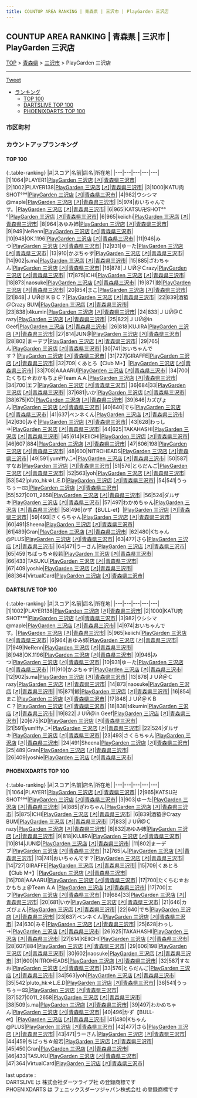 ```yaml
---
title: COUNTUP AREA RANKING | 青森県 | 三沢市 | PlayGarden 三沢店
---
```

## COUNTUP AREA RANKING | 青森県 | 三沢市 | PlayGarden 三沢店

[TOP](/darts/rank/) > [青森県](/darts/rank/青森県/) > [三沢市](/darts/rank/青森県/三沢市/) > PlayGarden 三沢店

___

<a href="https://twitter.com/share?ref_src=twsrc%5Etfw" data-text="COUNTUP AREA RANKING | 青森県三沢市PlayGarden 三沢店" class="twitter-share-button" data-hashtags="DARTSLIVE,PHOENIXDARTS,darts,ダーツ" data-show-count="false">Tweet</a>

* [ランキング](#カウントアップランキング)
    * [TOP 100](#top-100)
    * [DARTSLIVE TOP 100](#dartslive-top-100)
    * [PHOENIXDARTS TOP 100](#phoenixdarts-top-100)

### 市区町村

<ul>

</ul>

### カウントアップランキング

#### TOP 100



{:.table-ranking}
|#|スコア|名前|店名|所在地|
|---|---|---|---|---|
|1|1064|<span class="rank-name-pd">PLAYER1</span>|<a href="/darts/rank/shops/94869.html">PlayGarden 三沢店</a> <a href="https://vs.phoenixdarts.com/jp/shop/shopDetailInfo/s_94869?s_seq=94869">[↗]</a>|<a href="/darts/rank/青森県/三沢市">青森県三沢市</a>|
|2|1002|<span class="rank-name-dl">PLAYER138</span>|<a href="/darts/rank/shops/061d1b75b013b8ca774c926eb736cb5a.html">PlayGarden 三沢店</a> <a href="https://search.dartslive.com/jp/shop/061d1b75b013b8ca774c926eb736cb5a">[↗]</a>|<a href="/darts/rank/青森県/三沢市">青森県三沢市</a>|
|3|1000|<span class="rank-name-dl">KATU肉SHOT°°°</span>|<a href="/darts/rank/shops/061d1b75b013b8ca774c926eb736cb5a.html">PlayGarden 三沢店</a> <a href="https://search.dartslive.com/jp/shop/061d1b75b013b8ca774c926eb736cb5a">[↗]</a>|<a href="/darts/rank/青森県/三沢市">青森県三沢市</a>|
|4|982|<span class="rank-name-dl">ウシシマ@maple</span>|<a href="/darts/rank/shops/061d1b75b013b8ca774c926eb736cb5a.html">PlayGarden 三沢店</a> <a href="https://search.dartslive.com/jp/shop/061d1b75b013b8ca774c926eb736cb5a">[↗]</a>|<a href="/darts/rank/青森県/三沢市">青森県三沢市</a>|
|5|974|<span class="rank-name-dl">おいちゃんです。</span>|<a href="/darts/rank/shops/061d1b75b013b8ca774c926eb736cb5a.html">PlayGarden 三沢店</a> <a href="https://search.dartslive.com/jp/shop/061d1b75b013b8ca774c926eb736cb5a">[↗]</a>|<a href="/darts/rank/青森県/三沢市">青森県三沢市</a>|
|6|965|<span class="rank-name-pd">KATSU卍SHOT°°°</span>|<a href="/darts/rank/shops/94869.html">PlayGarden 三沢店</a> <a href="https://vs.phoenixdarts.com/jp/shop/shopDetailInfo/s_94869?s_seq=94869">[↗]</a>|<a href="/darts/rank/青森県/三沢市">青森県三沢市</a>|
|6|965|<span class="rank-name-dl">keiichi</span>|<a href="/darts/rank/shops/061d1b75b013b8ca774c926eb736cb5a.html">PlayGarden 三沢店</a> <a href="https://search.dartslive.com/jp/shop/061d1b75b013b8ca774c926eb736cb5a">[↗]</a>|<a href="/darts/rank/青森県/三沢市">青森県三沢市</a>|
|8|964|<span class="rank-name-dl">あゆみ姉</span>|<a href="/darts/rank/shops/061d1b75b013b8ca774c926eb736cb5a.html">PlayGarden 三沢店</a> <a href="https://search.dartslive.com/jp/shop/061d1b75b013b8ca774c926eb736cb5a">[↗]</a>|<a href="/darts/rank/青森県/三沢市">青森県三沢市</a>|
|9|949|<span class="rank-name-dl">NeRenn</span>|<a href="/darts/rank/shops/061d1b75b013b8ca774c926eb736cb5a.html">PlayGarden 三沢店</a> <a href="https://search.dartslive.com/jp/shop/061d1b75b013b8ca774c926eb736cb5a">[↗]</a>|<a href="/darts/rank/青森県/三沢市">青森県三沢市</a>|
|10|948|<span class="rank-name-dl">OK.1196</span>|<a href="/darts/rank/shops/061d1b75b013b8ca774c926eb736cb5a.html">PlayGarden 三沢店</a> <a href="https://search.dartslive.com/jp/shop/061d1b75b013b8ca774c926eb736cb5a">[↗]</a>|<a href="/darts/rank/青森県/三沢市">青森県三沢市</a>|
|11|946|<span class="rank-name-dl">みつ</span>|<a href="/darts/rank/shops/061d1b75b013b8ca774c926eb736cb5a.html">PlayGarden 三沢店</a> <a href="https://search.dartslive.com/jp/shop/061d1b75b013b8ca774c926eb736cb5a">[↗]</a>|<a href="/darts/rank/青森県/三沢市">青森県三沢市</a>|
|12|931|<span class="rank-name-dl">ゆーた</span>|<a href="/darts/rank/shops/061d1b75b013b8ca774c926eb736cb5a.html">PlayGarden 三沢店</a> <a href="https://search.dartslive.com/jp/shop/061d1b75b013b8ca774c926eb736cb5a">[↗]</a>|<a href="/darts/rank/青森県/三沢市">青森県三沢市</a>|
|13|910|<span class="rank-name-dl">かぶちゃす</span>|<a href="/darts/rank/shops/061d1b75b013b8ca774c926eb736cb5a.html">PlayGarden 三沢店</a> <a href="https://search.dartslive.com/jp/shop/061d1b75b013b8ca774c926eb736cb5a">[↗]</a>|<a href="/darts/rank/青森県/三沢市">青森県三沢市</a>|
|14|902|<span class="rank-name-dl">s.ma</span>|<a href="/darts/rank/shops/061d1b75b013b8ca774c926eb736cb5a.html">PlayGarden 三沢店</a> <a href="https://search.dartslive.com/jp/shop/061d1b75b013b8ca774c926eb736cb5a">[↗]</a>|<a href="/darts/rank/青森県/三沢市">青森県三沢市</a>|
|15|885|<span class="rank-name-pd">ざわちゃん</span>|<a href="/darts/rank/shops/94869.html">PlayGarden 三沢店</a> <a href="https://vs.phoenixdarts.com/jp/shop/shopDetailInfo/s_94869?s_seq=94869">[↗]</a>|<a href="/darts/rank/青森県/三沢市">青森県三沢市</a>|
|16|878|<span class="rank-name-dl">ＪＵЙ＠Ｃrazy</span>|<a href="/darts/rank/shops/061d1b75b013b8ca774c926eb736cb5a.html">PlayGarden 三沢店</a> <a href="https://search.dartslive.com/jp/shop/061d1b75b013b8ca774c926eb736cb5a">[↗]</a>|<a href="/darts/rank/青森県/三沢市">青森県三沢市</a>|
|17|875|<span class="rank-name-pd">ICHI</span>|<a href="/darts/rank/shops/94869.html">PlayGarden 三沢店</a> <a href="https://vs.phoenixdarts.com/jp/shop/shopDetailInfo/s_94869?s_seq=94869">[↗]</a>|<a href="/darts/rank/青森県/三沢市">青森県三沢市</a>|
|18|873|<span class="rank-name-dl">naosuke</span>|<a href="/darts/rank/shops/061d1b75b013b8ca774c926eb736cb5a.html">PlayGarden 三沢店</a> <a href="https://search.dartslive.com/jp/shop/061d1b75b013b8ca774c926eb736cb5a">[↗]</a>|<a href="/darts/rank/青森県/三沢市">青森県三沢市</a>|
|19|871|<span class="rank-name-dl">鯨</span>|<a href="/darts/rank/shops/061d1b75b013b8ca774c926eb736cb5a.html">PlayGarden 三沢店</a> <a href="https://search.dartslive.com/jp/shop/061d1b75b013b8ca774c926eb736cb5a">[↗]</a>|<a href="/darts/rank/青森県/三沢市">青森県三沢市</a>|
|20|854|<span class="rank-name-dl">まこ</span>|<a href="/darts/rank/shops/061d1b75b013b8ca774c926eb736cb5a.html">PlayGarden 三沢店</a> <a href="https://search.dartslive.com/jp/shop/061d1b75b013b8ca774c926eb736cb5a">[↗]</a>|<a href="/darts/rank/青森県/三沢市">青森県三沢市</a>|
|21|848|<span class="rank-name-dl">ＪＵЙ＠ＫＢＣ？</span>|<a href="/darts/rank/shops/061d1b75b013b8ca774c926eb736cb5a.html">PlayGarden 三沢店</a> <a href="https://search.dartslive.com/jp/shop/061d1b75b013b8ca774c926eb736cb5a">[↗]</a>|<a href="/darts/rank/青森県/三沢市">青森県三沢市</a>|
|22|839|<span class="rank-name-pd">酒猿＠Crazy BUM</span>|<a href="/darts/rank/shops/94869.html">PlayGarden 三沢店</a> <a href="https://vs.phoenixdarts.com/jp/shop/shopDetailInfo/s_94869?s_seq=94869">[↗]</a>|<a href="/darts/rank/青森県/三沢市">青森県三沢市</a>|
|23|838|<span class="rank-name-dl">t4kumin</span>|<a href="/darts/rank/shops/061d1b75b013b8ca774c926eb736cb5a.html">PlayGarden 三沢店</a> <a href="https://search.dartslive.com/jp/shop/061d1b75b013b8ca774c926eb736cb5a">[↗]</a>|<a href="/darts/rank/青森県/三沢市">青森県三沢市</a>|
|24|833|<span class="rank-name-pd">ＪＵЙ@Ｃrazy</span>|<a href="/darts/rank/shops/94869.html">PlayGarden 三沢店</a> <a href="https://vs.phoenixdarts.com/jp/shop/shopDetailInfo/s_94869?s_seq=94869">[↗]</a>|<a href="/darts/rank/青森県/三沢市">青森県三沢市</a>|
|25|822|<span class="rank-name-dl">ＪＵЙ＠in Geef</span>|<a href="/darts/rank/shops/061d1b75b013b8ca774c926eb736cb5a.html">PlayGarden 三沢店</a> <a href="https://search.dartslive.com/jp/shop/061d1b75b013b8ca774c926eb736cb5a">[↗]</a>|<a href="/darts/rank/青森県/三沢市">青森県三沢市</a>|
|26|818|<span class="rank-name-pd">KUJIRA</span>|<a href="/darts/rank/shops/94869.html">PlayGarden 三沢店</a> <a href="https://vs.phoenixdarts.com/jp/shop/shopDetailInfo/s_94869?s_seq=94869">[↗]</a>|<a href="/darts/rank/青森県/三沢市">青森県三沢市</a>|
|27|814|<span class="rank-name-pd">JUN@</span>|<a href="/darts/rank/shops/94869.html">PlayGarden 三沢店</a> <a href="https://vs.phoenixdarts.com/jp/shop/shopDetailInfo/s_94869?s_seq=94869">[↗]</a>|<a href="/darts/rank/青森県/三沢市">青森県三沢市</a>|
|28|802|<span class="rank-name-pd">まーデブ</span>|<a href="/darts/rank/shops/94869.html">PlayGarden 三沢店</a> <a href="https://vs.phoenixdarts.com/jp/shop/shopDetailInfo/s_94869?s_seq=94869">[↗]</a>|<a href="/darts/rank/青森県/三沢市">青森県三沢市</a>|
|29|765|<span class="rank-name-pd">ん</span>|<a href="/darts/rank/shops/94869.html">PlayGarden 三沢店</a> <a href="https://vs.phoenixdarts.com/jp/shop/shopDetailInfo/s_94869?s_seq=94869">[↗]</a>|<a href="/darts/rank/青森県/三沢市">青森県三沢市</a>|
|30|741|<span class="rank-name-pd">おいちゃんです？</span>|<a href="/darts/rank/shops/94869.html">PlayGarden 三沢店</a> <a href="https://vs.phoenixdarts.com/jp/shop/shopDetailInfo/s_94869?s_seq=94869">[↗]</a>|<a href="/darts/rank/青森県/三沢市">青森県三沢市</a>|
|31|727|<span class="rank-name-pd">GIRAFFE</span>|<a href="/darts/rank/shops/94869.html">PlayGarden 三沢店</a> <a href="https://vs.phoenixdarts.com/jp/shop/shopDetailInfo/s_94869?s_seq=94869">[↗]</a>|<a href="/darts/rank/青森県/三沢市">青森県三沢市</a>|
|32|709|<span class="rank-name-pd">くあとろ【Club M+】</span>|<a href="/darts/rank/shops/94869.html">PlayGarden 三沢店</a> <a href="https://vs.phoenixdarts.com/jp/shop/shopDetailInfo/s_94869?s_seq=94869">[↗]</a>|<a href="/darts/rank/青森県/三沢市">青森県三沢市</a>|
|33|708|<span class="rank-name-pd">AAAARU</span>|<a href="/darts/rank/shops/94869.html">PlayGarden 三沢店</a> <a href="https://vs.phoenixdarts.com/jp/shop/shopDetailInfo/s_94869?s_seq=94869">[↗]</a>|<a href="/darts/rank/青森県/三沢市">青森県三沢市</a>|
|34|700|<span class="rank-name-pd">たくちむ☆おかもちょ＠Team A.A.</span>|<a href="/darts/rank/shops/94869.html">PlayGarden 三沢店</a> <a href="https://vs.phoenixdarts.com/jp/shop/shopDetailInfo/s_94869?s_seq=94869">[↗]</a>|<a href="/darts/rank/青森県/三沢市">青森県三沢市</a>|
|34|700|<span class="rank-name-pd">エフ</span>|<a href="/darts/rank/shops/94869.html">PlayGarden 三沢店</a> <a href="https://vs.phoenixdarts.com/jp/shop/shopDetailInfo/s_94869?s_seq=94869">[↗]</a>|<a href="/darts/rank/青森県/三沢市">青森県三沢市</a>|
|36|684|<span class="rank-name-pd">33</span>|<a href="/darts/rank/shops/94869.html">PlayGarden 三沢店</a> <a href="https://vs.phoenixdarts.com/jp/shop/shopDetailInfo/s_94869?s_seq=94869">[↗]</a>|<a href="/darts/rank/青森県/三沢市">青森県三沢市</a>|
|37|681|<span class="rank-name-pd">いか</span>|<a href="/darts/rank/shops/94869.html">PlayGarden 三沢店</a> <a href="https://vs.phoenixdarts.com/jp/shop/shopDetailInfo/s_94869?s_seq=94869">[↗]</a>|<a href="/darts/rank/青森県/三沢市">青森県三沢市</a>|
|38|675|<span class="rank-name-dl">KD</span>|<a href="/darts/rank/shops/061d1b75b013b8ca774c926eb736cb5a.html">PlayGarden 三沢店</a> <a href="https://search.dartslive.com/jp/shop/061d1b75b013b8ca774c926eb736cb5a">[↗]</a>|<a href="/darts/rank/青森県/三沢市">青森県三沢市</a>|
|39|646|<span class="rank-name-pd">カズぴょん</span>|<a href="/darts/rank/shops/94869.html">PlayGarden 三沢店</a> <a href="https://vs.phoenixdarts.com/jp/shop/shopDetailInfo/s_94869?s_seq=94869">[↗]</a>|<a href="/darts/rank/青森県/三沢市">青森県三沢市</a>|
|40|640|<span class="rank-name-pd">でち</span>|<a href="/darts/rank/shops/94869.html">PlayGarden 三沢店</a> <a href="https://vs.phoenixdarts.com/jp/shop/shopDetailInfo/s_94869?s_seq=94869">[↗]</a>|<a href="/darts/rank/青森県/三沢市">青森県三沢市</a>|
|41|637|<span class="rank-name-pd">ペンネくん</span>|<a href="/darts/rank/shops/94869.html">PlayGarden 三沢店</a> <a href="https://vs.phoenixdarts.com/jp/shop/shopDetailInfo/s_94869?s_seq=94869">[↗]</a>|<a href="/darts/rank/青森県/三沢市">青森県三沢市</a>|
|42|630|<span class="rank-name-pd">みそ</span>|<a href="/darts/rank/shops/94869.html">PlayGarden 三沢店</a> <a href="https://vs.phoenixdarts.com/jp/shop/shopDetailInfo/s_94869?s_seq=94869">[↗]</a>|<a href="/darts/rank/青森県/三沢市">青森県三沢市</a>|
|43|628|<span class="rank-name-pd">わっし→</span>|<a href="/darts/rank/shops/94869.html">PlayGarden 三沢店</a> <a href="https://vs.phoenixdarts.com/jp/shop/shopDetailInfo/s_94869?s_seq=94869">[↗]</a>|<a href="/darts/rank/青森県/三沢市">青森県三沢市</a>|
|44|625|<span class="rank-name-pd">TAKAHASHI</span>|<a href="/darts/rank/shops/94869.html">PlayGarden 三沢店</a> <a href="https://vs.phoenixdarts.com/jp/shop/shopDetailInfo/s_94869?s_seq=94869">[↗]</a>|<a href="/darts/rank/青森県/三沢市">青森県三沢市</a>|
|45|614|<span class="rank-name-pd">KEIICHI</span>|<a href="/darts/rank/shops/94869.html">PlayGarden 三沢店</a> <a href="https://vs.phoenixdarts.com/jp/shop/shopDetailInfo/s_94869?s_seq=94869">[↗]</a>|<a href="/darts/rank/青森県/三沢市">青森県三沢市</a>|
|46|607|<span class="rank-name-pd">884</span>|<a href="/darts/rank/shops/94869.html">PlayGarden 三沢店</a> <a href="https://vs.phoenixdarts.com/jp/shop/shopDetailInfo/s_94869?s_seq=94869">[↗]</a>|<a href="/darts/rank/青森県/三沢市">青森県三沢市</a>|
|47|606|<span class="rank-name-pd">198</span>|<a href="/darts/rank/shops/94869.html">PlayGarden 三沢店</a> <a href="https://vs.phoenixdarts.com/jp/shop/shopDetailInfo/s_94869?s_seq=94869">[↗]</a>|<a href="/darts/rank/青森県/三沢市">青森県三沢市</a>|
|48|600|<span class="rank-name-pd">NITROHEADS</span>|<a href="/darts/rank/shops/94869.html">PlayGarden 三沢店</a> <a href="https://vs.phoenixdarts.com/jp/shop/shopDetailInfo/s_94869?s_seq=94869">[↗]</a>|<a href="/darts/rank/青森県/三沢市">青森県三沢市</a>|
|49|591|<span class="rank-name-dl">yum!ffy◡̈*</span>|<a href="/darts/rank/shops/061d1b75b013b8ca774c926eb736cb5a.html">PlayGarden 三沢店</a> <a href="https://search.dartslive.com/jp/shop/061d1b75b013b8ca774c926eb736cb5a">[↗]</a>|<a href="/darts/rank/青森県/三沢市">青森県三沢市</a>|
|50|587|<span class="rank-name-pd">すなお</span>|<a href="/darts/rank/shops/94869.html">PlayGarden 三沢店</a> <a href="https://vs.phoenixdarts.com/jp/shop/shopDetailInfo/s_94869?s_seq=94869">[↗]</a>|<a href="/darts/rank/青森県/三沢市">青森県三沢市</a>|
|51|576|<span class="rank-name-pd">とらだんご</span>|<a href="/darts/rank/shops/94869.html">PlayGarden 三沢店</a> <a href="https://vs.phoenixdarts.com/jp/shop/shopDetailInfo/s_94869?s_seq=94869">[↗]</a>|<a href="/darts/rank/青森県/三沢市">青森県三沢市</a>|
|52|563|<span class="rank-name-pd">yoh</span>|<a href="/darts/rank/shops/94869.html">PlayGarden 三沢店</a> <a href="https://vs.phoenixdarts.com/jp/shop/shopDetailInfo/s_94869?s_seq=94869">[↗]</a>|<a href="/darts/rank/青森県/三沢市">青森県三沢市</a>|
|53|542|<span class="rank-name-pd">pluto_hk☆L.E.D</span>|<a href="/darts/rank/shops/94869.html">PlayGarden 三沢店</a> <a href="https://vs.phoenixdarts.com/jp/shop/shopDetailInfo/s_94869?s_seq=94869">[↗]</a>|<a href="/darts/rank/青森県/三沢市">青森県三沢市</a>|
|54|541|<span class="rank-name-pd">うっちぅーꙬ̮</span>|<a href="/darts/rank/shops/94869.html">PlayGarden 三沢店</a> <a href="https://vs.phoenixdarts.com/jp/shop/shopDetailInfo/s_94869?s_seq=94869">[↗]</a>|<a href="/darts/rank/青森県/三沢市">青森県三沢市</a>|
|55|527|<span class="rank-name-pd">0011_2658</span>|<a href="/darts/rank/shops/94869.html">PlayGarden 三沢店</a> <a href="https://vs.phoenixdarts.com/jp/shop/shopDetailInfo/s_94869?s_seq=94869">[↗]</a>|<a href="/darts/rank/青森県/三沢市">青森県三沢市</a>|
|56|524|<span class="rank-name-dl">ダルザキ</span>|<a href="/darts/rank/shops/061d1b75b013b8ca774c926eb736cb5a.html">PlayGarden 三沢店</a> <a href="https://search.dartslive.com/jp/shop/061d1b75b013b8ca774c926eb736cb5a">[↗]</a>|<a href="/darts/rank/青森県/三沢市">青森県三沢市</a>|
|57|497|<span class="rank-name-pd">わかめちゃん</span>|<a href="/darts/rank/shops/94869.html">PlayGarden 三沢店</a> <a href="https://vs.phoenixdarts.com/jp/shop/shopDetailInfo/s_94869?s_seq=94869">[↗]</a>|<a href="/darts/rank/青森県/三沢市">青森県三沢市</a>|
|58|496|<span class="rank-name-pd">かず【BULL-et】</span>|<a href="/darts/rank/shops/94869.html">PlayGarden 三沢店</a> <a href="https://vs.phoenixdarts.com/jp/shop/shopDetailInfo/s_94869?s_seq=94869">[↗]</a>|<a href="/darts/rank/青森県/三沢市">青森県三沢市</a>|
|59|493|<span class="rank-name-dl">さくらちゃん</span>|<a href="/darts/rank/shops/061d1b75b013b8ca774c926eb736cb5a.html">PlayGarden 三沢店</a> <a href="https://search.dartslive.com/jp/shop/061d1b75b013b8ca774c926eb736cb5a">[↗]</a>|<a href="/darts/rank/青森県/三沢市">青森県三沢市</a>|
|60|491|<span class="rank-name-dl">Sheena</span>|<a href="/darts/rank/shops/061d1b75b013b8ca774c926eb736cb5a.html">PlayGarden 三沢店</a> <a href="https://search.dartslive.com/jp/shop/061d1b75b013b8ca774c926eb736cb5a">[↗]</a>|<a href="/darts/rank/青森県/三沢市">青森県三沢市</a>|
|61|489|<span class="rank-name-dl">Gran</span>|<a href="/darts/rank/shops/061d1b75b013b8ca774c926eb736cb5a.html">PlayGarden 三沢店</a> <a href="https://search.dartslive.com/jp/shop/061d1b75b013b8ca774c926eb736cb5a">[↗]</a>|<a href="/darts/rank/青森県/三沢市">青森県三沢市</a>|
|62|480|<span class="rank-name-pd">Kちゃん@PLUS</span>|<a href="/darts/rank/shops/94869.html">PlayGarden 三沢店</a> <a href="https://vs.phoenixdarts.com/jp/shop/shopDetailInfo/s_94869?s_seq=94869">[↗]</a>|<a href="/darts/rank/青森県/三沢市">青森県三沢市</a>|
|63|477|<span class="rank-name-pd">さら</span>|<a href="/darts/rank/shops/94869.html">PlayGarden 三沢店</a> <a href="https://vs.phoenixdarts.com/jp/shop/shopDetailInfo/s_94869?s_seq=94869">[↗]</a>|<a href="/darts/rank/青森県/三沢市">青森県三沢市</a>|
|64|471|<span class="rank-name-pd">うーさん</span>|<a href="/darts/rank/shops/94869.html">PlayGarden 三沢店</a> <a href="https://vs.phoenixdarts.com/jp/shop/shopDetailInfo/s_94869?s_seq=94869">[↗]</a>|<a href="/darts/rank/青森県/三沢市">青森県三沢市</a>|
|65|459|<span class="rank-name-pd">ちばっち☆般若</span>|<a href="/darts/rank/shops/94869.html">PlayGarden 三沢店</a> <a href="https://vs.phoenixdarts.com/jp/shop/shopDetailInfo/s_94869?s_seq=94869">[↗]</a>|<a href="/darts/rank/青森県/三沢市">青森県三沢市</a>|
|66|433|<span class="rank-name-pd">TASUKU</span>|<a href="/darts/rank/shops/94869.html">PlayGarden 三沢店</a> <a href="https://vs.phoenixdarts.com/jp/shop/shopDetailInfo/s_94869?s_seq=94869">[↗]</a>|<a href="/darts/rank/青森県/三沢市">青森県三沢市</a>|
|67|409|<span class="rank-name-dl">yoshie</span>|<a href="/darts/rank/shops/061d1b75b013b8ca774c926eb736cb5a.html">PlayGarden 三沢店</a> <a href="https://search.dartslive.com/jp/shop/061d1b75b013b8ca774c926eb736cb5a">[↗]</a>|<a href="/darts/rank/青森県/三沢市">青森県三沢市</a>|
|68|364|<span class="rank-name-pd">VirtualCard</span>|<a href="/darts/rank/shops/94869.html">PlayGarden 三沢店</a> <a href="https://vs.phoenixdarts.com/jp/shop/shopDetailInfo/s_94869?s_seq=94869">[↗]</a>|<a href="/darts/rank/青森県/三沢市">青森県三沢市</a>|


#### DARTSLIVE TOP 100



{:.table-ranking}
|#|スコア|名前|店名|所在地|
|---|---|---|---|---|
|1|1002|<span class="rank-name-dl">PLAYER138</span>|<a href="/darts/rank/shops/061d1b75b013b8ca774c926eb736cb5a.html">PlayGarden 三沢店</a> <a href="https://search.dartslive.com/jp/shop/061d1b75b013b8ca774c926eb736cb5a">[↗]</a>|<a href="/darts/rank/青森県/三沢市">青森県三沢市</a>|
|2|1000|<span class="rank-name-dl">KATU肉SHOT°°°</span>|<a href="/darts/rank/shops/061d1b75b013b8ca774c926eb736cb5a.html">PlayGarden 三沢店</a> <a href="https://search.dartslive.com/jp/shop/061d1b75b013b8ca774c926eb736cb5a">[↗]</a>|<a href="/darts/rank/青森県/三沢市">青森県三沢市</a>|
|3|982|<span class="rank-name-dl">ウシシマ@maple</span>|<a href="/darts/rank/shops/061d1b75b013b8ca774c926eb736cb5a.html">PlayGarden 三沢店</a> <a href="https://search.dartslive.com/jp/shop/061d1b75b013b8ca774c926eb736cb5a">[↗]</a>|<a href="/darts/rank/青森県/三沢市">青森県三沢市</a>|
|4|974|<span class="rank-name-dl">おいちゃんです。</span>|<a href="/darts/rank/shops/061d1b75b013b8ca774c926eb736cb5a.html">PlayGarden 三沢店</a> <a href="https://search.dartslive.com/jp/shop/061d1b75b013b8ca774c926eb736cb5a">[↗]</a>|<a href="/darts/rank/青森県/三沢市">青森県三沢市</a>|
|5|965|<span class="rank-name-dl">keiichi</span>|<a href="/darts/rank/shops/061d1b75b013b8ca774c926eb736cb5a.html">PlayGarden 三沢店</a> <a href="https://search.dartslive.com/jp/shop/061d1b75b013b8ca774c926eb736cb5a">[↗]</a>|<a href="/darts/rank/青森県/三沢市">青森県三沢市</a>|
|6|964|<span class="rank-name-dl">あゆみ姉</span>|<a href="/darts/rank/shops/061d1b75b013b8ca774c926eb736cb5a.html">PlayGarden 三沢店</a> <a href="https://search.dartslive.com/jp/shop/061d1b75b013b8ca774c926eb736cb5a">[↗]</a>|<a href="/darts/rank/青森県/三沢市">青森県三沢市</a>|
|7|949|<span class="rank-name-dl">NeRenn</span>|<a href="/darts/rank/shops/061d1b75b013b8ca774c926eb736cb5a.html">PlayGarden 三沢店</a> <a href="https://search.dartslive.com/jp/shop/061d1b75b013b8ca774c926eb736cb5a">[↗]</a>|<a href="/darts/rank/青森県/三沢市">青森県三沢市</a>|
|8|948|<span class="rank-name-dl">OK.1196</span>|<a href="/darts/rank/shops/061d1b75b013b8ca774c926eb736cb5a.html">PlayGarden 三沢店</a> <a href="https://search.dartslive.com/jp/shop/061d1b75b013b8ca774c926eb736cb5a">[↗]</a>|<a href="/darts/rank/青森県/三沢市">青森県三沢市</a>|
|9|946|<span class="rank-name-dl">みつ</span>|<a href="/darts/rank/shops/061d1b75b013b8ca774c926eb736cb5a.html">PlayGarden 三沢店</a> <a href="https://search.dartslive.com/jp/shop/061d1b75b013b8ca774c926eb736cb5a">[↗]</a>|<a href="/darts/rank/青森県/三沢市">青森県三沢市</a>|
|10|931|<span class="rank-name-dl">ゆーた</span>|<a href="/darts/rank/shops/061d1b75b013b8ca774c926eb736cb5a.html">PlayGarden 三沢店</a> <a href="https://search.dartslive.com/jp/shop/061d1b75b013b8ca774c926eb736cb5a">[↗]</a>|<a href="/darts/rank/青森県/三沢市">青森県三沢市</a>|
|11|910|<span class="rank-name-dl">かぶちゃす</span>|<a href="/darts/rank/shops/061d1b75b013b8ca774c926eb736cb5a.html">PlayGarden 三沢店</a> <a href="https://search.dartslive.com/jp/shop/061d1b75b013b8ca774c926eb736cb5a">[↗]</a>|<a href="/darts/rank/青森県/三沢市">青森県三沢市</a>|
|12|902|<span class="rank-name-dl">s.ma</span>|<a href="/darts/rank/shops/061d1b75b013b8ca774c926eb736cb5a.html">PlayGarden 三沢店</a> <a href="https://search.dartslive.com/jp/shop/061d1b75b013b8ca774c926eb736cb5a">[↗]</a>|<a href="/darts/rank/青森県/三沢市">青森県三沢市</a>|
|13|878|<span class="rank-name-dl">ＪＵЙ＠Ｃrazy</span>|<a href="/darts/rank/shops/061d1b75b013b8ca774c926eb736cb5a.html">PlayGarden 三沢店</a> <a href="https://search.dartslive.com/jp/shop/061d1b75b013b8ca774c926eb736cb5a">[↗]</a>|<a href="/darts/rank/青森県/三沢市">青森県三沢市</a>|
|14|873|<span class="rank-name-dl">naosuke</span>|<a href="/darts/rank/shops/061d1b75b013b8ca774c926eb736cb5a.html">PlayGarden 三沢店</a> <a href="https://search.dartslive.com/jp/shop/061d1b75b013b8ca774c926eb736cb5a">[↗]</a>|<a href="/darts/rank/青森県/三沢市">青森県三沢市</a>|
|15|871|<span class="rank-name-dl">鯨</span>|<a href="/darts/rank/shops/061d1b75b013b8ca774c926eb736cb5a.html">PlayGarden 三沢店</a> <a href="https://search.dartslive.com/jp/shop/061d1b75b013b8ca774c926eb736cb5a">[↗]</a>|<a href="/darts/rank/青森県/三沢市">青森県三沢市</a>|
|16|854|<span class="rank-name-dl">まこ</span>|<a href="/darts/rank/shops/061d1b75b013b8ca774c926eb736cb5a.html">PlayGarden 三沢店</a> <a href="https://search.dartslive.com/jp/shop/061d1b75b013b8ca774c926eb736cb5a">[↗]</a>|<a href="/darts/rank/青森県/三沢市">青森県三沢市</a>|
|17|848|<span class="rank-name-dl">ＪＵЙ＠ＫＢＣ？</span>|<a href="/darts/rank/shops/061d1b75b013b8ca774c926eb736cb5a.html">PlayGarden 三沢店</a> <a href="https://search.dartslive.com/jp/shop/061d1b75b013b8ca774c926eb736cb5a">[↗]</a>|<a href="/darts/rank/青森県/三沢市">青森県三沢市</a>|
|18|838|<span class="rank-name-dl">t4kumin</span>|<a href="/darts/rank/shops/061d1b75b013b8ca774c926eb736cb5a.html">PlayGarden 三沢店</a> <a href="https://search.dartslive.com/jp/shop/061d1b75b013b8ca774c926eb736cb5a">[↗]</a>|<a href="/darts/rank/青森県/三沢市">青森県三沢市</a>|
|19|822|<span class="rank-name-dl">ＪＵЙ＠in Geef</span>|<a href="/darts/rank/shops/061d1b75b013b8ca774c926eb736cb5a.html">PlayGarden 三沢店</a> <a href="https://search.dartslive.com/jp/shop/061d1b75b013b8ca774c926eb736cb5a">[↗]</a>|<a href="/darts/rank/青森県/三沢市">青森県三沢市</a>|
|20|675|<span class="rank-name-dl">KD</span>|<a href="/darts/rank/shops/061d1b75b013b8ca774c926eb736cb5a.html">PlayGarden 三沢店</a> <a href="https://search.dartslive.com/jp/shop/061d1b75b013b8ca774c926eb736cb5a">[↗]</a>|<a href="/darts/rank/青森県/三沢市">青森県三沢市</a>|
|21|591|<span class="rank-name-dl">yum!ffy◡̈*</span>|<a href="/darts/rank/shops/061d1b75b013b8ca774c926eb736cb5a.html">PlayGarden 三沢店</a> <a href="https://search.dartslive.com/jp/shop/061d1b75b013b8ca774c926eb736cb5a">[↗]</a>|<a href="/darts/rank/青森県/三沢市">青森県三沢市</a>|
|22|524|<span class="rank-name-dl">ダルザキ</span>|<a href="/darts/rank/shops/061d1b75b013b8ca774c926eb736cb5a.html">PlayGarden 三沢店</a> <a href="https://search.dartslive.com/jp/shop/061d1b75b013b8ca774c926eb736cb5a">[↗]</a>|<a href="/darts/rank/青森県/三沢市">青森県三沢市</a>|
|23|493|<span class="rank-name-dl">さくらちゃん</span>|<a href="/darts/rank/shops/061d1b75b013b8ca774c926eb736cb5a.html">PlayGarden 三沢店</a> <a href="https://search.dartslive.com/jp/shop/061d1b75b013b8ca774c926eb736cb5a">[↗]</a>|<a href="/darts/rank/青森県/三沢市">青森県三沢市</a>|
|24|491|<span class="rank-name-dl">Sheena</span>|<a href="/darts/rank/shops/061d1b75b013b8ca774c926eb736cb5a.html">PlayGarden 三沢店</a> <a href="https://search.dartslive.com/jp/shop/061d1b75b013b8ca774c926eb736cb5a">[↗]</a>|<a href="/darts/rank/青森県/三沢市">青森県三沢市</a>|
|25|489|<span class="rank-name-dl">Gran</span>|<a href="/darts/rank/shops/061d1b75b013b8ca774c926eb736cb5a.html">PlayGarden 三沢店</a> <a href="https://search.dartslive.com/jp/shop/061d1b75b013b8ca774c926eb736cb5a">[↗]</a>|<a href="/darts/rank/青森県/三沢市">青森県三沢市</a>|
|26|409|<span class="rank-name-dl">yoshie</span>|<a href="/darts/rank/shops/061d1b75b013b8ca774c926eb736cb5a.html">PlayGarden 三沢店</a> <a href="https://search.dartslive.com/jp/shop/061d1b75b013b8ca774c926eb736cb5a">[↗]</a>|<a href="/darts/rank/青森県/三沢市">青森県三沢市</a>|


#### PHOENIXDARTS TOP 100



{:.table-ranking}
|#|スコア|名前|店名|所在地|
|---|---|---|---|---|
|1|1064|<span class="rank-name-pd">PLAYER1</span>|<a href="/darts/rank/shops/94869.html">PlayGarden 三沢店</a> <a href="https://vs.phoenixdarts.com/jp/shop/shopDetailInfo/s_94869?s_seq=94869">[↗]</a>|<a href="/darts/rank/青森県/三沢市">青森県三沢市</a>|
|2|965|<span class="rank-name-pd">KATSU卍SHOT°°°</span>|<a href="/darts/rank/shops/94869.html">PlayGarden 三沢店</a> <a href="https://vs.phoenixdarts.com/jp/shop/shopDetailInfo/s_94869?s_seq=94869">[↗]</a>|<a href="/darts/rank/青森県/三沢市">青森県三沢市</a>|
|3|903|<span class="rank-name-pd">ゆーた</span>|<a href="/darts/rank/shops/94869.html">PlayGarden 三沢店</a> <a href="https://vs.phoenixdarts.com/jp/shop/shopDetailInfo/s_94869?s_seq=94869">[↗]</a>|<a href="/darts/rank/青森県/三沢市">青森県三沢市</a>|
|4|885|<span class="rank-name-pd">ざわちゃん</span>|<a href="/darts/rank/shops/94869.html">PlayGarden 三沢店</a> <a href="https://vs.phoenixdarts.com/jp/shop/shopDetailInfo/s_94869?s_seq=94869">[↗]</a>|<a href="/darts/rank/青森県/三沢市">青森県三沢市</a>|
|5|875|<span class="rank-name-pd">ICHI</span>|<a href="/darts/rank/shops/94869.html">PlayGarden 三沢店</a> <a href="https://vs.phoenixdarts.com/jp/shop/shopDetailInfo/s_94869?s_seq=94869">[↗]</a>|<a href="/darts/rank/青森県/三沢市">青森県三沢市</a>|
|6|839|<span class="rank-name-pd">酒猿＠Crazy BUM</span>|<a href="/darts/rank/shops/94869.html">PlayGarden 三沢店</a> <a href="https://vs.phoenixdarts.com/jp/shop/shopDetailInfo/s_94869?s_seq=94869">[↗]</a>|<a href="/darts/rank/青森県/三沢市">青森県三沢市</a>|
|7|833|<span class="rank-name-pd">ＪＵЙ@Ｃrazy</span>|<a href="/darts/rank/shops/94869.html">PlayGarden 三沢店</a> <a href="https://vs.phoenixdarts.com/jp/shop/shopDetailInfo/s_94869?s_seq=94869">[↗]</a>|<a href="/darts/rank/青森県/三沢市">青森県三沢市</a>|
|8|832|<span class="rank-name-pd">あゆみ姉</span>|<a href="/darts/rank/shops/94869.html">PlayGarden 三沢店</a> <a href="https://vs.phoenixdarts.com/jp/shop/shopDetailInfo/s_94869?s_seq=94869">[↗]</a>|<a href="/darts/rank/青森県/三沢市">青森県三沢市</a>|
|9|818|<span class="rank-name-pd">KUJIRA</span>|<a href="/darts/rank/shops/94869.html">PlayGarden 三沢店</a> <a href="https://vs.phoenixdarts.com/jp/shop/shopDetailInfo/s_94869?s_seq=94869">[↗]</a>|<a href="/darts/rank/青森県/三沢市">青森県三沢市</a>|
|10|814|<span class="rank-name-pd">JUN@</span>|<a href="/darts/rank/shops/94869.html">PlayGarden 三沢店</a> <a href="https://vs.phoenixdarts.com/jp/shop/shopDetailInfo/s_94869?s_seq=94869">[↗]</a>|<a href="/darts/rank/青森県/三沢市">青森県三沢市</a>|
|11|802|<span class="rank-name-pd">まーデブ</span>|<a href="/darts/rank/shops/94869.html">PlayGarden 三沢店</a> <a href="https://vs.phoenixdarts.com/jp/shop/shopDetailInfo/s_94869?s_seq=94869">[↗]</a>|<a href="/darts/rank/青森県/三沢市">青森県三沢市</a>|
|12|765|<span class="rank-name-pd">ん</span>|<a href="/darts/rank/shops/94869.html">PlayGarden 三沢店</a> <a href="https://vs.phoenixdarts.com/jp/shop/shopDetailInfo/s_94869?s_seq=94869">[↗]</a>|<a href="/darts/rank/青森県/三沢市">青森県三沢市</a>|
|13|741|<span class="rank-name-pd">おいちゃんです？</span>|<a href="/darts/rank/shops/94869.html">PlayGarden 三沢店</a> <a href="https://vs.phoenixdarts.com/jp/shop/shopDetailInfo/s_94869?s_seq=94869">[↗]</a>|<a href="/darts/rank/青森県/三沢市">青森県三沢市</a>|
|14|727|<span class="rank-name-pd">GIRAFFE</span>|<a href="/darts/rank/shops/94869.html">PlayGarden 三沢店</a> <a href="https://vs.phoenixdarts.com/jp/shop/shopDetailInfo/s_94869?s_seq=94869">[↗]</a>|<a href="/darts/rank/青森県/三沢市">青森県三沢市</a>|
|15|709|<span class="rank-name-pd">くあとろ【Club M+】</span>|<a href="/darts/rank/shops/94869.html">PlayGarden 三沢店</a> <a href="https://vs.phoenixdarts.com/jp/shop/shopDetailInfo/s_94869?s_seq=94869">[↗]</a>|<a href="/darts/rank/青森県/三沢市">青森県三沢市</a>|
|16|708|<span class="rank-name-pd">AAAARU</span>|<a href="/darts/rank/shops/94869.html">PlayGarden 三沢店</a> <a href="https://vs.phoenixdarts.com/jp/shop/shopDetailInfo/s_94869?s_seq=94869">[↗]</a>|<a href="/darts/rank/青森県/三沢市">青森県三沢市</a>|
|17|700|<span class="rank-name-pd">たくちむ☆おかもちょ＠Team A.A.</span>|<a href="/darts/rank/shops/94869.html">PlayGarden 三沢店</a> <a href="https://vs.phoenixdarts.com/jp/shop/shopDetailInfo/s_94869?s_seq=94869">[↗]</a>|<a href="/darts/rank/青森県/三沢市">青森県三沢市</a>|
|17|700|<span class="rank-name-pd">エフ</span>|<a href="/darts/rank/shops/94869.html">PlayGarden 三沢店</a> <a href="https://vs.phoenixdarts.com/jp/shop/shopDetailInfo/s_94869?s_seq=94869">[↗]</a>|<a href="/darts/rank/青森県/三沢市">青森県三沢市</a>|
|19|684|<span class="rank-name-pd">33</span>|<a href="/darts/rank/shops/94869.html">PlayGarden 三沢店</a> <a href="https://vs.phoenixdarts.com/jp/shop/shopDetailInfo/s_94869?s_seq=94869">[↗]</a>|<a href="/darts/rank/青森県/三沢市">青森県三沢市</a>|
|20|681|<span class="rank-name-pd">いか</span>|<a href="/darts/rank/shops/94869.html">PlayGarden 三沢店</a> <a href="https://vs.phoenixdarts.com/jp/shop/shopDetailInfo/s_94869?s_seq=94869">[↗]</a>|<a href="/darts/rank/青森県/三沢市">青森県三沢市</a>|
|21|646|<span class="rank-name-pd">カズぴょん</span>|<a href="/darts/rank/shops/94869.html">PlayGarden 三沢店</a> <a href="https://vs.phoenixdarts.com/jp/shop/shopDetailInfo/s_94869?s_seq=94869">[↗]</a>|<a href="/darts/rank/青森県/三沢市">青森県三沢市</a>|
|22|640|<span class="rank-name-pd">でち</span>|<a href="/darts/rank/shops/94869.html">PlayGarden 三沢店</a> <a href="https://vs.phoenixdarts.com/jp/shop/shopDetailInfo/s_94869?s_seq=94869">[↗]</a>|<a href="/darts/rank/青森県/三沢市">青森県三沢市</a>|
|23|637|<span class="rank-name-pd">ペンネくん</span>|<a href="/darts/rank/shops/94869.html">PlayGarden 三沢店</a> <a href="https://vs.phoenixdarts.com/jp/shop/shopDetailInfo/s_94869?s_seq=94869">[↗]</a>|<a href="/darts/rank/青森県/三沢市">青森県三沢市</a>|
|24|630|<span class="rank-name-pd">みそ</span>|<a href="/darts/rank/shops/94869.html">PlayGarden 三沢店</a> <a href="https://vs.phoenixdarts.com/jp/shop/shopDetailInfo/s_94869?s_seq=94869">[↗]</a>|<a href="/darts/rank/青森県/三沢市">青森県三沢市</a>|
|25|628|<span class="rank-name-pd">わっし→</span>|<a href="/darts/rank/shops/94869.html">PlayGarden 三沢店</a> <a href="https://vs.phoenixdarts.com/jp/shop/shopDetailInfo/s_94869?s_seq=94869">[↗]</a>|<a href="/darts/rank/青森県/三沢市">青森県三沢市</a>|
|26|625|<span class="rank-name-pd">TAKAHASHI</span>|<a href="/darts/rank/shops/94869.html">PlayGarden 三沢店</a> <a href="https://vs.phoenixdarts.com/jp/shop/shopDetailInfo/s_94869?s_seq=94869">[↗]</a>|<a href="/darts/rank/青森県/三沢市">青森県三沢市</a>|
|27|614|<span class="rank-name-pd">KEIICHI</span>|<a href="/darts/rank/shops/94869.html">PlayGarden 三沢店</a> <a href="https://vs.phoenixdarts.com/jp/shop/shopDetailInfo/s_94869?s_seq=94869">[↗]</a>|<a href="/darts/rank/青森県/三沢市">青森県三沢市</a>|
|28|607|<span class="rank-name-pd">884</span>|<a href="/darts/rank/shops/94869.html">PlayGarden 三沢店</a> <a href="https://vs.phoenixdarts.com/jp/shop/shopDetailInfo/s_94869?s_seq=94869">[↗]</a>|<a href="/darts/rank/青森県/三沢市">青森県三沢市</a>|
|29|606|<span class="rank-name-pd">198</span>|<a href="/darts/rank/shops/94869.html">PlayGarden 三沢店</a> <a href="https://vs.phoenixdarts.com/jp/shop/shopDetailInfo/s_94869?s_seq=94869">[↗]</a>|<a href="/darts/rank/青森県/三沢市">青森県三沢市</a>|
|30|602|<span class="rank-name-pd">naosuke</span>|<a href="/darts/rank/shops/94869.html">PlayGarden 三沢店</a> <a href="https://vs.phoenixdarts.com/jp/shop/shopDetailInfo/s_94869?s_seq=94869">[↗]</a>|<a href="/darts/rank/青森県/三沢市">青森県三沢市</a>|
|31|600|<span class="rank-name-pd">NITROHEADS</span>|<a href="/darts/rank/shops/94869.html">PlayGarden 三沢店</a> <a href="https://vs.phoenixdarts.com/jp/shop/shopDetailInfo/s_94869?s_seq=94869">[↗]</a>|<a href="/darts/rank/青森県/三沢市">青森県三沢市</a>|
|32|587|<span class="rank-name-pd">すなお</span>|<a href="/darts/rank/shops/94869.html">PlayGarden 三沢店</a> <a href="https://vs.phoenixdarts.com/jp/shop/shopDetailInfo/s_94869?s_seq=94869">[↗]</a>|<a href="/darts/rank/青森県/三沢市">青森県三沢市</a>|
|33|576|<span class="rank-name-pd">とらだんご</span>|<a href="/darts/rank/shops/94869.html">PlayGarden 三沢店</a> <a href="https://vs.phoenixdarts.com/jp/shop/shopDetailInfo/s_94869?s_seq=94869">[↗]</a>|<a href="/darts/rank/青森県/三沢市">青森県三沢市</a>|
|34|563|<span class="rank-name-pd">yoh</span>|<a href="/darts/rank/shops/94869.html">PlayGarden 三沢店</a> <a href="https://vs.phoenixdarts.com/jp/shop/shopDetailInfo/s_94869?s_seq=94869">[↗]</a>|<a href="/darts/rank/青森県/三沢市">青森県三沢市</a>|
|35|542|<span class="rank-name-pd">pluto_hk☆L.E.D</span>|<a href="/darts/rank/shops/94869.html">PlayGarden 三沢店</a> <a href="https://vs.phoenixdarts.com/jp/shop/shopDetailInfo/s_94869?s_seq=94869">[↗]</a>|<a href="/darts/rank/青森県/三沢市">青森県三沢市</a>|
|36|541|<span class="rank-name-pd">うっちぅーꙬ̮</span>|<a href="/darts/rank/shops/94869.html">PlayGarden 三沢店</a> <a href="https://vs.phoenixdarts.com/jp/shop/shopDetailInfo/s_94869?s_seq=94869">[↗]</a>|<a href="/darts/rank/青森県/三沢市">青森県三沢市</a>|
|37|527|<span class="rank-name-pd">0011_2658</span>|<a href="/darts/rank/shops/94869.html">PlayGarden 三沢店</a> <a href="https://vs.phoenixdarts.com/jp/shop/shopDetailInfo/s_94869?s_seq=94869">[↗]</a>|<a href="/darts/rank/青森県/三沢市">青森県三沢市</a>|
|38|509|<span class="rank-name-pd">s.ma</span>|<a href="/darts/rank/shops/94869.html">PlayGarden 三沢店</a> <a href="https://vs.phoenixdarts.com/jp/shop/shopDetailInfo/s_94869?s_seq=94869">[↗]</a>|<a href="/darts/rank/青森県/三沢市">青森県三沢市</a>|
|39|497|<span class="rank-name-pd">わかめちゃん</span>|<a href="/darts/rank/shops/94869.html">PlayGarden 三沢店</a> <a href="https://vs.phoenixdarts.com/jp/shop/shopDetailInfo/s_94869?s_seq=94869">[↗]</a>|<a href="/darts/rank/青森県/三沢市">青森県三沢市</a>|
|40|496|<span class="rank-name-pd">かず【BULL-et】</span>|<a href="/darts/rank/shops/94869.html">PlayGarden 三沢店</a> <a href="https://vs.phoenixdarts.com/jp/shop/shopDetailInfo/s_94869?s_seq=94869">[↗]</a>|<a href="/darts/rank/青森県/三沢市">青森県三沢市</a>|
|41|480|<span class="rank-name-pd">Kちゃん@PLUS</span>|<a href="/darts/rank/shops/94869.html">PlayGarden 三沢店</a> <a href="https://vs.phoenixdarts.com/jp/shop/shopDetailInfo/s_94869?s_seq=94869">[↗]</a>|<a href="/darts/rank/青森県/三沢市">青森県三沢市</a>|
|42|477|<span class="rank-name-pd">さら</span>|<a href="/darts/rank/shops/94869.html">PlayGarden 三沢店</a> <a href="https://vs.phoenixdarts.com/jp/shop/shopDetailInfo/s_94869?s_seq=94869">[↗]</a>|<a href="/darts/rank/青森県/三沢市">青森県三沢市</a>|
|43|471|<span class="rank-name-pd">うーさん</span>|<a href="/darts/rank/shops/94869.html">PlayGarden 三沢店</a> <a href="https://vs.phoenixdarts.com/jp/shop/shopDetailInfo/s_94869?s_seq=94869">[↗]</a>|<a href="/darts/rank/青森県/三沢市">青森県三沢市</a>|
|44|459|<span class="rank-name-pd">ちばっち☆般若</span>|<a href="/darts/rank/shops/94869.html">PlayGarden 三沢店</a> <a href="https://vs.phoenixdarts.com/jp/shop/shopDetailInfo/s_94869?s_seq=94869">[↗]</a>|<a href="/darts/rank/青森県/三沢市">青森県三沢市</a>|
|45|450|<span class="rank-name-pd">Gran</span>|<a href="/darts/rank/shops/94869.html">PlayGarden 三沢店</a> <a href="https://vs.phoenixdarts.com/jp/shop/shopDetailInfo/s_94869?s_seq=94869">[↗]</a>|<a href="/darts/rank/青森県/三沢市">青森県三沢市</a>|
|46|433|<span class="rank-name-pd">TASUKU</span>|<a href="/darts/rank/shops/94869.html">PlayGarden 三沢店</a> <a href="https://vs.phoenixdarts.com/jp/shop/shopDetailInfo/s_94869?s_seq=94869">[↗]</a>|<a href="/darts/rank/青森県/三沢市">青森県三沢市</a>|
|47|364|<span class="rank-name-pd">VirtualCard</span>|<a href="/darts/rank/shops/94869.html">PlayGarden 三沢店</a> <a href="https://vs.phoenixdarts.com/jp/shop/shopDetailInfo/s_94869?s_seq=94869">[↗]</a>|<a href="/darts/rank/青森県/三沢市">青森県三沢市</a>|


<div class="footer border-top border-gray-light mt-5 pt-3 text-right text-gray">
    last update : <span style="font-weight: italic" id="foot_last_modified"></span><br />
    DARTSLIVE は 株式会社ダーツライブ社 の登録商標です<br />
    PHOENIXDARTS は フェニックスダーツジャパン株式会社 の登録商標です<br />
</div>

<script src="https://cdnjs.cloudflare.com/ajax/libs/jquery.tablesorter/2.31.3/js/jquery.tablesorter.min.js" integrity="sha512-qzgd5cYSZcosqpzpn7zF2ZId8f/8CHmFKZ8j7mU4OUXTNRd5g+ZHBPsgKEwoqxCtdQvExE5LprwwPAgoicguNg==" crossorigin="anonymous" referrerpolicy="no-referrer"></script>
<link rel="stylesheet" href="https://cdnjs.cloudflare.com/ajax/libs/jquery.tablesorter/2.31.3/css/theme.default.min.css" integrity="sha512-wghhOJkjQX0Lh3NSWvNKeZ0ZpNn+SPVXX1Qyc9OCaogADktxrBiBdKGDoqVUOyhStvMBmJQ8ZdMHiR3wuEq8+w==" crossorigin="anonymous" referrerpolicy="no-referrer" />
<script>
$(function() {
    $(".table-ranking").tablesorter({sortList:[[0, 0]]});
    $("#foot_last_modified").text(formatDate(new Date(document.lastModified), 'yyyy-MM-dd HH:mm:ss'));
});
</script>

<script async src="https://platform.twitter.com/widgets.js" charset="utf-8"></script>
